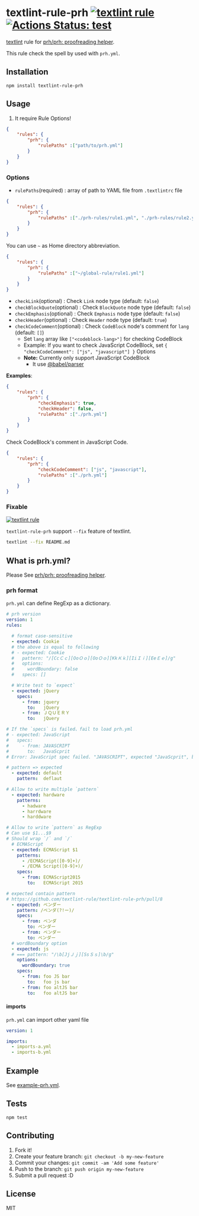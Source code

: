 # textlint-rule-prh [![textlint rule](https://img.shields.io/badge/textlint-fixable-green.svg?style=social)](https://textlint.github.io/) [![Actions Status: test](https://github.com/textlint-rule/textlint-rule-prh/workflows/test/badge.svg)](https://github.com/textlint-rule/textlint-rule-prh/actions?query=workflow%3A"test")

[textlint](https://github.com/textlint-rule/textlint "textlint") rule for [prh/prh: proofreading helper](https://github.com/prh/prh "prh/prh: proofreading helper").

This rule check the spell by used with `prh.yml`.

## Installation

    npm install textlint-rule-prh

## Usage

1. It require Rule Options!

```json
{
    "rules": {
        "prh": {
            "rulePaths" :["path/to/prh.yml"]
        }
    }
}
```

### Options

- `rulePaths`(required) : array of path to YAML file from `.textlintrc` file
 
```json
{
    "rules": {
        "prh": {
            "rulePaths" :["./prh-rules/rule1.yml", "./prh-rules/rule2.yml"]
        }
    }
}
```

You can use `~` as Home directory abbreviation.

```json
{
    "rules": {
        "prh": {
            "rulePaths" :["~/global-rule/rule1.yml"]
        }
    }
}
```

- `checkLink`(optional) : Check `Link` node type (default: `false`)
- `checkBlockQuote`(optional) : Check `BlockQuote` node type (default: `false`)
- `checkEmphasis`(optional) : Check `Emphasis` node type (default: `false`)
- `checkHeader`(optional) : Check `Header` node type (default: `true`)
- `checkCodeComment`(optional) : Check `CodeBlock` node's comment for `lang` (default: `[]`)
    - Set `lang` array like `["<codeblock-lang>"]` for checking CodeBlock
    - Example: If you want to check JavaScript CodeBlock, set `{ "checkCodeComment": ["js", "javascript"] }` Options
    - **Note:** Currently only support JavaScript CodeBlock
        - It use [@babel/parser](https://babeljs.io/docs/en/babel-parser) 

**Examples**:

```json
{
    "rules": {
        "prh": {
            "checkEmphasis": true,
            "checkHeader": false,
            "rulePaths" :["./prh.yml"]
        }
    }
}
```

Check CodeBlock's comment in JavaScript Code.


```json
{
    "rules": {
        "prh": {
            "checkCodeComment": ["js", "javascript"],
            "rulePaths" :["./prh.yml"]
        }
    }
}
```

### Fixable

[![textlint rule](https://img.shields.io/badge/textlint-fixable-green.svg?style=social)](https://textlint.github.io/) 

`textlint-rule-prh` support `--fix` feature of textlint.

```sh
textlint --fix README.md
```

## What is prh.yml?

Please See [prh/prh: proofreading helper](https://github.com/prh/prh "prh/prh: proofreading helper").

### prh format

`prh.yml` can define RegExp as a dictionary.

```yaml
# prh version
version: 1
rules:

  # format case-sensitive
  - expected: Cookie
  # the above is equal to following
  # - expected: Cookie
  #   pattern: "/[CcＣｃ][OoＯｏ][OoＯｏ][KkＫｋ][IiＩｉ][EeＥｅ]/g"
  #   options:
  #     wordBoundary: false
  #   specs: []

  # Write test to `expect`
  - expected: jQuery
    specs:
      - from: jquery
        to:   jQuery
      - from: ＪＱＵＥＲＹ
        to:   jQuery

# If the `specs` is failed、fail to load prh.yml
# - expected: JavaScript
#   specs:
#     - from: JAVASCRIPT
#       to:   JavaScprit
# Error: JavaScript spec failed. "JAVASCRIPT", expected "JavaScprit", but got "JavaScript", /[JjＪｊ][AaＡａ][VvＶｖ][AaＡａ][SsＳｓ][CcＣｃ][RrＲｒ][IiＩｉ][PpＰｐ][TtＴｔ]/g

# pattern => expected
  - expected: default
    pattern:  deflaut

# Allow to write multiple `pattern`
  - expected: hardware
    patterns:
      - hadware
      - harrdware
      - harddware

# Allow to write `pattern` as RegExp
# Can use $1...$9
# Should wrap `/` and `/`
  # ECMAScript
  - expected: ECMAScript $1
    patterns:
      - /ECMAScript([0-9]+)/
      - /ECMA Script([0-9]+)/
    specs:
      - from: ECMAScript2015
        to:   ECMAScript 2015

# expected contain pattern
# https://github.com/textlint-rule/textlint-rule-prh/pull/8
  - expected: ベンダー
    pattern: /ベンダ(?!ー)/
    specs:
      - from: ベンダ
        to: ベンダー
      - from: ベンダー
        to: ベンダー
  # wordBoundary option
  - expected: js
  # === pattern: "/\b[JjＪｊ][SsＳｓ]\b/g"
    options:
      wordBoundary: true
    specs:
      - from: foo JS bar
        to:   foo js bar
      - from: foo altJS bar
        to:   foo altJS bar
```

#### imports

`prh.yml` can import other yaml file

```yaml
version: 1

imports:
  - imports-a.yml
  - imports-b.yml
  ```

## Example

See [example-prh.yml](https://github.com/textlint-rule/textlint-rule-prh/blob/master/test/fixtures/example-prh.yml).


## Tests

    npm test

## Contributing

1. Fork it!
2. Create your feature branch: `git checkout -b my-new-feature`
3. Commit your changes: `git commit -am 'Add some feature'`
4. Push to the branch: `git push origin my-new-feature`
5. Submit a pull request :D

## License

MIT
